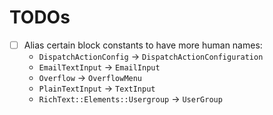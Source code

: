 # TODOs

- [ ] Alias certain block constants to have more human names:
  * `DispatchActionConfig` -> `DispatchActionConfiguration`
  * `EmailTextInput` -> `EmailInput`
  * `Overflow` -> `OverflowMenu`
  * `PlainTextInput` -> `TextInput`
  * `RichText::Elements::Usergroup` -> `UserGroup`

